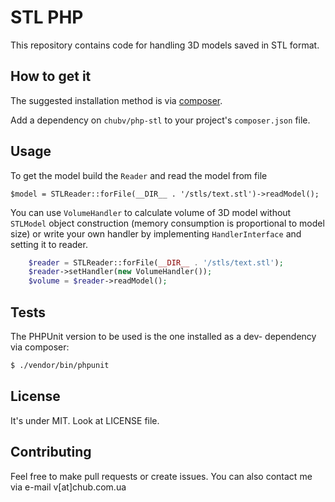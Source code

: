 STL PHP
=======

This repository contains code for handling 3D models saved in STL format.

## How to get it

The suggested installation method is via [composer](https://getcomposer.org/). 

Add a dependency on `chubv/php-stl` to your project's `composer.json` file.

## Usage

To get the model build the `Reader` and read the model from file

`$model = STLReader::forFile(__DIR__ . '/stls/text.stl')->readModel();`

You can use `VolumeHandler` to calculate volume of 3D model without `STLModel` object construction 
(memory consumption is proportional to model size) 
or write your own handler by implementing `HandlerInterface` and setting it to reader.

```php
    $reader = STLReader::forFile(__DIR__ . '/stls/text.stl');
    $reader->setHandler(new VolumeHandler());
    $volume = $reader->readModel();
```

## Tests

The PHPUnit version to be used is the one installed as a dev- dependency via composer:

```sh
$ ./vendor/bin/phpunit
```

## License

It's under MIT. Look at LICENSE file.

## Contributing

Feel free to make pull requests or create issues. You can also contact me via e-mail v[at]chub.com.ua
